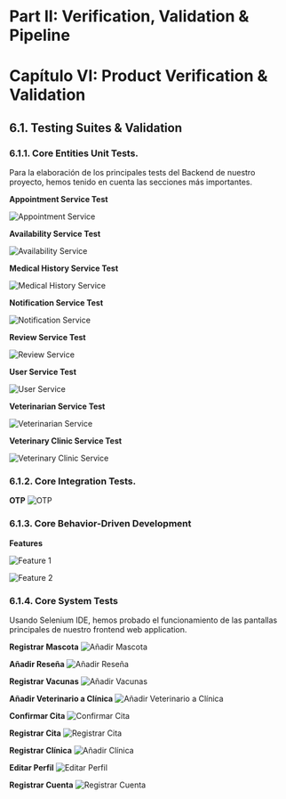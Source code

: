 # Part II: Verification, Validation & Pipeline

# Capítulo VI: Product Verification & Validation

## 6.1. Testing Suites & Validation
### 6.1.1. Core Entities Unit Tests.
Para la elaboración de los principales tests del Backend de nuestro proyecto, hemos tenido en cuenta las secciones más importantes.

**Appointment Service Test**

![Appointment Service](../assets/AppointmentService.png)

**Availability Service Test**

![Availability Service](../assets/AvailabilityService.png)

**Medical History Service Test**

![Medical History Service](../assets/MedicalHistoryService.png)

**Notification Service Test**

![Notification Service](../assets/NotificationService.png)

**Review Service Test**

![Review Service](../assets/ReviewService.png)

**User Service Test**

![User Service](../assets/UserServiceTest.png)

**Veterinarian Service Test**

![Veterinarian Service](../assets/AppointmentService.png)

**Veterinary Clinic Service Test**

![Veterinary Clinic Service](../assets/VeterinaryclinicServiceTest.png)

### 6.1.2. Core Integration Tests.

**OTP**
![OTP](../assets/it-1.png)

### 6.1.3. Core Behavior-Driven Development
**Features**

![Feature 1](../assets/bdt-1.png)

![Feature 2](../assets/bdt-2.png)

### 6.1.4. Core System Tests
Usando Selenium IDE, hemos probado el funcionamiento de las pantallas principales de nuestro frontend web application.

**Registrar Mascota**
![Añadir Mascota](../assets/cst-1.png)

**Añadir Reseña**
![Añadir Reseña](../assets/cst-2.png)

**Registrar Vacunas**
![Añadir Vacunas](../assets/cst-3.png)

**Añadir Veterinario a Clínica**
![Añadir Veterinario a Clínica](../assets/cst-4.png)

**Confirmar Cita**
![Confirmar Cita](../assets/cst-5.png)

**Registrar Cita**
![Registrar Cita](../assets/cst-6.png)

**Registrar Clínica**
![Añadir Clínica](../assets/cst-7.png)

**Editar Perfil**
![Editar Perfil](../assets/cst-8.png)

**Registrar Cuenta**
![Registrar Cuenta](../assets/cst-9.png)
